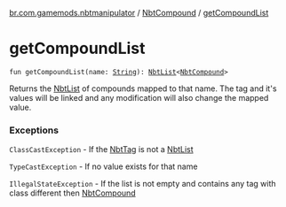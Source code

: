 [br.com.gamemods.nbtmanipulator](../index.md) / [NbtCompound](index.md) / [getCompoundList](./get-compound-list.md)

# getCompoundList

`fun getCompoundList(name: `[`String`](https://kotlinlang.org/api/latest/jvm/stdlib/kotlin/-string/index.html)`): `[`NbtList`](../-nbt-list/index.md)`<`[`NbtCompound`](index.md)`>`

Returns the [NbtList](../-nbt-list/index.md) of compounds mapped to that name. The tag and it's values will be linked and any modification will
also change the mapped value.

### Exceptions

`ClassCastException` - If the [NbtTag](../-nbt-tag.md) is not a [NbtList](../-nbt-list/index.md)

`TypeCastException` - If no value exists for that name

`IllegalStateException` - If the list is not empty and contains any tag with class different then [NbtCompound](index.md)